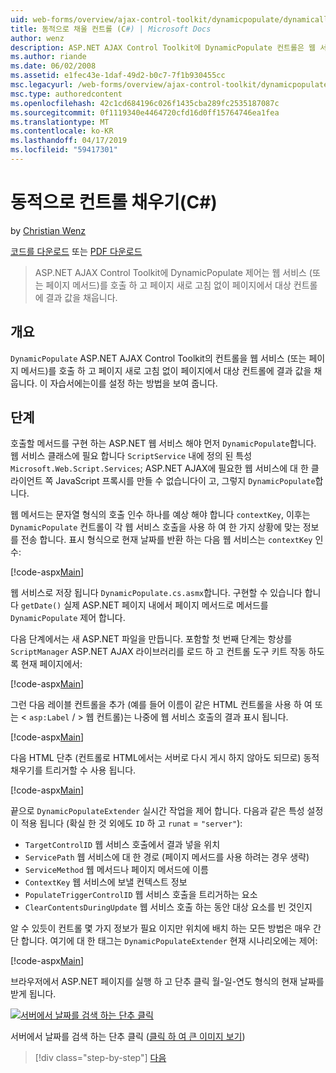 ```yaml
---
uid: web-forms/overview/ajax-control-toolkit/dynamicpopulate/dynamically-populating-a-control-cs
title: 동적으로 채울 컨트롤 (C#) | Microsoft Docs
author: wenz
description: ASP.NET AJAX Control Toolkit에 DynamicPopulate 컨트롤은 웹 서비스 (또는 페이지 메서드)를 호출 하 고 t 대상 컨트롤에 결과 값을 채웁니다...
ms.author: riande
ms.date: 06/02/2008
ms.assetid: e1fec43e-1daf-49d2-b0c7-7f1b930455cc
msc.legacyurl: /web-forms/overview/ajax-control-toolkit/dynamicpopulate/dynamically-populating-a-control-cs
msc.type: authoredcontent
ms.openlocfilehash: 42c1cd684196c026f1435cba289fc2535187087c
ms.sourcegitcommit: 0f1119340e4464720cfd16d0ff15764746ea1fea
ms.translationtype: MT
ms.contentlocale: ko-KR
ms.lasthandoff: 04/17/2019
ms.locfileid: "59417301"
---
```

# <a name="dynamically-populating-a-control-c"></a>동적으로 컨트롤 채우기(C#)

by [Christian Wenz](https://github.com/wenz)

[코드를 다운로드](http://download.microsoft.com/download/d/8/f/d8f2f6f9-1b7c-46ad-9252-e1fc81bdea3e/dynamicpopulate0.cs.zip) 또는 [PDF 다운로드](http://download.microsoft.com/download/b/6/a/b6ae89ee-df69-4c87-9bfb-ad1eb2b23373/dynamicpopulate0CS.pdf)

> ASP.NET AJAX Control Toolkit에 DynamicPopulate 제어는 웹 서비스 (또는 페이지 메서드)를 호출 하 고 페이지 새로 고침 없이 페이지에서 대상 컨트롤에 결과 값을 채웁니다.


## <a name="overview"></a>개요

`DynamicPopulate` ASP.NET AJAX Control Toolkit의 컨트롤을 웹 서비스 (또는 페이지 메서드)를 호출 하 고 페이지 새로 고침 없이 페이지에서 대상 컨트롤에 결과 값을 채웁니다. 이 자습서에는이를 설정 하는 방법을 보여 줍니다.

## <a name="steps"></a>단계

호출할 메서드를 구현 하는 ASP.NET 웹 서비스 해야 먼저 `DynamicPopulate`합니다. 웹 서비스 클래스에 필요 합니다 `ScriptService` 내에 정의 된 특성 `Microsoft.Web.Script.Services`; ASP.NET AJAX에 필요한 웹 서비스에 대 한 클라이언트 쪽 JavaScript 프록시를 만들 수 없습니다이 고, 그렇지 `DynamicPopulate`합니다.

웹 메서드는 문자열 형식의 호출 인수 하나를 예상 해야 합니다 `contextKey`, 이후는 `DynamicPopulate` 컨트롤이 각 웹 서비스 호출을 사용 하 여 한 가지 상황에 맞는 정보를 전송 합니다. 표시 형식으로 현재 날짜를 반환 하는 다음 웹 서비스는 `contextKey` 인수:

[!code-aspx[Main](dynamically-populating-a-control-cs/samples/sample1.aspx)]

웹 서비스로 저장 됩니다 `DynamicPopulate.cs.asmx`합니다. 구현할 수 있습니다 합니다 `getDate()` 실제 ASP.NET 페이지 내에서 페이지 메서드로 메서드를 `DynamicPopulate` 제어 합니다.

다음 단계에서는 새 ASP.NET 파일을 만듭니다. 포함할 첫 번째 단계는 항상를 `ScriptManager` ASP.NET AJAX 라이브러리를 로드 하 고 컨트롤 도구 키트 작동 하도록 현재 페이지에서:

[!code-aspx[Main](dynamically-populating-a-control-cs/samples/sample2.aspx)]

그런 다음 레이블 컨트롤을 추가 (예를 들어 이름이 같은 HTML 컨트롤을 사용 하 여 또는 &lt; `asp:Label`  / &gt; 웹 컨트롤)는 나중에 웹 서비스 호출의 결과 표시 됩니다.

[!code-aspx[Main](dynamically-populating-a-control-cs/samples/sample3.aspx)]

다음 HTML 단추 (컨트롤로 HTML에서는 서버로 다시 게시 하지 않아도 되므로) 동적 채우기를 트리거할 수 사용 됩니다.

[!code-aspx[Main](dynamically-populating-a-control-cs/samples/sample4.aspx)]

끝으로 `DynamicPopulateExtender` 실시간 작업을 제어 합니다. 다음과 같은 특성 설정이 적용 됩니다 (확실 한 것 외에도 `ID` 하 고 `runat` = `"server"`):

- `TargetControlID` 웹 서비스 호출에서 결과 넣을 위치
- `ServicePath` 웹 서비스에 대 한 경로 (페이지 메서드를 사용 하려는 경우 생략)
- `ServiceMethod` 웹 메서드나 페이지 메서드에 이름
- `ContextKey` 웹 서비스에 보낼 컨텍스트 정보
- `PopulateTriggerControlID` 웹 서비스 호출을 트리거하는 요소
- `ClearContentsDuringUpdate` 웹 서비스 호출 하는 동안 대상 요소를 빈 것인지

알 수 있듯이 컨트롤 몇 가지 정보가 필요 이지만 위치에 배치 하는 모든 방법은 매우 간단 합니다. 여기에 대 한 태그는 `DynamicPopulateExtender` 현재 시나리오에는 제어:

[!code-aspx[Main](dynamically-populating-a-control-cs/samples/sample5.aspx)]

브라우저에서 ASP.NET 페이지를 실행 하 고 단추 클릭 월-일-연도 형식의 현재 날짜를 받게 됩니다.


[![서버에서 날짜를 검색 하는 단추 클릭](dynamically-populating-a-control-cs/_static/image2.png)](dynamically-populating-a-control-cs/_static/image1.png)

서버에서 날짜를 검색 하는 단추 클릭 ([클릭 하 여 큰 이미지 보기](dynamically-populating-a-control-cs/_static/image3.png))

> [!div class="step-by-step"]
> [다음](dynamically-populating-a-control-using-javascript-code-cs.md)
